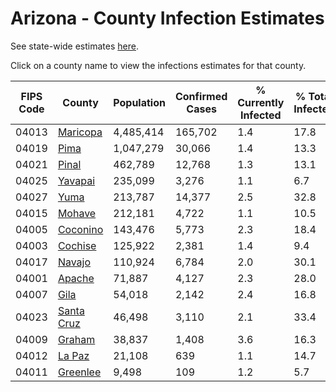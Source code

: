 # Arizona - County Infection Estimates

See state-wide estimates [here](/infections/us-az).

Click on a county name to view the infections estimates for that county.

|   FIPS Code |                   County |   Population |   Confirmed Cases |   % Currently Infected |   % Total Infected |
|-------------|--------------------------|--------------|-------------------|------------------------|--------------------|
|       04013 |     [Maricopa](maricopa) |    4,485,414 |           165,702 |                    1.4 |               17.8 |
|       04019 |             [Pima](pima) |    1,047,279 |            30,066 |                    1.4 |               13.3 |
|       04021 |           [Pinal](pinal) |      462,789 |            12,768 |                    1.3 |               13.1 |
|       04025 |       [Yavapai](yavapai) |      235,099 |             3,276 |                    1.1 |                6.7 |
|       04027 |             [Yuma](yuma) |      213,787 |            14,377 |                    2.5 |               32.8 |
|       04015 |         [Mohave](mohave) |      212,181 |             4,722 |                    1.1 |               10.5 |
|       04005 |     [Coconino](coconino) |      143,476 |             5,773 |                    2.3 |               18.4 |
|       04003 |       [Cochise](cochise) |      125,922 |             2,381 |                    1.4 |                9.4 |
|       04017 |         [Navajo](navajo) |      110,924 |             6,784 |                    2.0 |               30.1 |
|       04001 |         [Apache](apache) |       71,887 |             4,127 |                    2.3 |               28.0 |
|       04007 |             [Gila](gila) |       54,018 |             2,142 |                    2.4 |               16.8 |
|       04023 | [Santa Cruz](santa-cruz) |       46,498 |             3,110 |                    2.1 |               33.4 |
|       04009 |         [Graham](graham) |       38,837 |             1,408 |                    3.6 |               16.3 |
|       04012 |         [La Paz](la-paz) |       21,108 |               639 |                    1.1 |               14.7 |
|       04011 |     [Greenlee](greenlee) |        9,498 |               109 |                    1.2 |                5.7 |